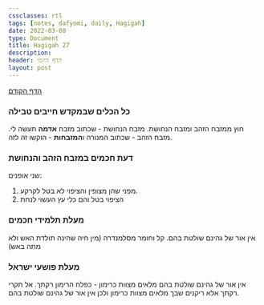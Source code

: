 ```yaml
---
cssclasses: rtl
tags: [notes, dafyomi, daily, Hagigah] 
date: 2022-03-08
type: Document
title: Hagigah 27
description: 
header: הדף היומי
layout: post
---
```


[הדף הקודם](../2022-03-07)


### כל הכלים שבמקדש חייבים טבילה
חוץ ממזבח הזהב ומזבח הנחושת.
מזבח הנחושת - שכתוב מזבח **אדמה** תעשה לי.
מזבח הזהב - שכתוב המנורה ו**המזבחות** - הוקשו זה לזה.
### דעת חכמים במזבח הזהב והנחושת
שני אופנים:
1. מפני שהן מצופין והציפוי לא בטל לקרקע.
2. הציפוי בטל והם כלי עץ העשוי לנחת 

### מעלת תלמידי חכמים
אין אור של גהינם שולטת בהם. קל וחומר מסלמנדרה (מין חיה שהינה תולדת האש ולא מתה באש)
### מעלת פושעי ישראל 
אין אור של גהינם שולטת בהם
מלאים מצוות כרימון - כפלח הרימון רקתך. אל תקרי רקתך אלא ריקנים שבך מלאים מצוות כרימון ולכן אין אור של גהינם שולטת בהם.

 

